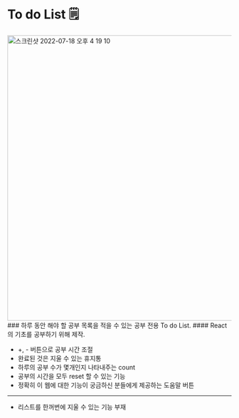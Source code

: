 # To do List 🗒

<img width="640" alt="스크린샷 2022-07-18 오후 4 19 10" src="https://user-images.githubusercontent.com/76421788/179463515-b268fa80-9209-4bc0-9da9-904efa90f6a9.png">
### 하루 동안 해야 할 공부 목록을 적을 수 있는 공부 전용 To do List.
#### React의 기초를 공부하기 위해 제작.

- +, - 버튼으로 공부 시간 조절
- 완료된 것은 지울 수 있는 휴지통
- 하루의 공부 수가 몇개인지 나타내주는 count
- 공부의 시간을 모두 reset 할 수 있는 기능
- 정확히 이 웹에 대한 기능이 궁금하신 분들에게 제공하는 도움말 버튼

---
- 리스트를 한꺼번에 지울 수 있는 기능 부재
